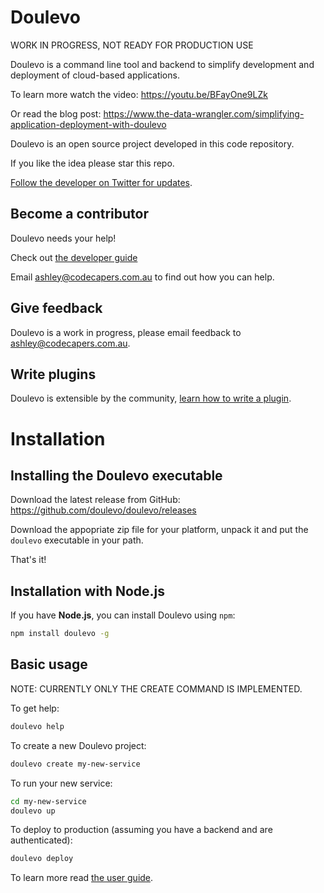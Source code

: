 # Doulevo

WORK IN PROGRESS, NOT READY FOR PRODUCTION USE

Doulevo is a command line tool and backend to simplify development and deployment of cloud-based applications.

To learn more watch the video:
https://youtu.be/BFayOne9LZk

Or read the blog post:
https://www.the-data-wrangler.com/simplifying-application-deployment-with-doulevo

Doulevo is an open source project developed in this code repository.

If you like the idea please star this repo.

[Follow the developer on Twitter for updates](https://twitter.com/ashleydavis75).

## Become a contributor

Doulevo needs your help! 

Check out [the developer guide](Developer.md)

Email ashley@codecapers.com.au to find out how you can help.

## Give feedback

Doulevo is a work in progress, please email feedback to ashley@codecapers.com.au.

## Write plugins

Doulevo is extensible by the community, [learn how to write a plugin](Plugin-developers-guide.md).

# Installation

## Installing the Doulevo executable

Download the latest release from GitHub:
https://github.com/doulevo/doulevo/releases

Download the appopriate zip file for your platform, unpack it and put the `doulevo` executable in your path.

That's it!

## Installation with Node.js

If you have **Node.js**, you can install Doulevo using `npm`:

```bash
npm install doulevo -g
```

## Basic usage

NOTE: CURRENTLY ONLY THE CREATE COMMAND IS IMPLEMENTED.

To get help:

```bash
doulevo help
```

To create a new Doulevo project:

```bash
doulevo create my-new-service
```

To run your new service:

```bash
cd my-new-service
doulevo up
```

To deploy to production (assuming you have a backend and are authenticated):

```bash
doulevo deploy
```

To learn more read [the user guide](User-guide.md).

